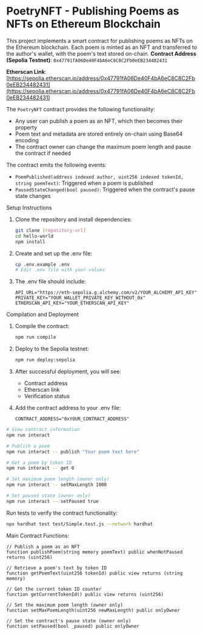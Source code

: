 # PoetryNFT - Publishing Poems as NFTs on Ethereum Blockchain

This project implements a smart contract for publishing poems as NFTs on the Ethereum blockchain. Each poem is minted as an NFT and transferred to the author's wallet, with the poem's text stored on-chain.
**Contract Address (Sepolia Testnet)**: `0x47791fA06De40F4bA6eC8C8C2Fb0eEB234482431`

**Etherscan Link**: [https://sepolia.etherscan.io/address/0x47791fA06De40F4bA6eC8C8C2Fb0eEB234482431](https://sepolia.etherscan.io/address/0x47791fA06De40F4bA6eC8C8C2Fb0eEB234482431)

The `PoetryNFT` contract provides the following functionality:

- Any user can publish a poem as an NFT, which then becomes their property
- Poem text and metadata are stored entirely on-chain using Base64 encoding
- The contract owner can change the maximum poem length and pause the contract if needed

The contract emits the following events:
- `PoemPublished(address indexed author, uint256 indexed tokenId, string poemText)`: Triggered when a poem is published
- `PausedStateChanged(bool paused)`: Triggered when the contract's pause state changes

Setup Instructions

1. Clone the repository and install dependencies:
   ```bash
   git clone [repository-url]
   cd hello-world
   npm install
   ```

2. Create and set up the .env file:
   ```bash
   cp .env.example .env
   # Edit .env file with your values
   ```

3. The .env file should include:
   ```
   API_URL="https://eth-sepolia.g.alchemy.com/v2/YOUR_ALCHEMY_API_KEY"
   PRIVATE_KEY="YOUR_WALLET_PRIVATE_KEY_WITHOUT_0x"
   ETHERSCAN_API_KEY="YOUR_ETHERSCAN_API_KEY"
   ```

Compilation and Deployment

1. Compile the contract:
   ```bash
   npm run compile
   ```

2. Deploy to the Sepolia testnet:
   ```bash
   npm run deploy:sepolia
   ```

3. After successful deployment, you will see:
   - Contract address
   - Etherscan link
   - Verification status

4. Add the contract address to your .env file:
   ```
   CONTRACT_ADDRESS="0xYOUR_CONTRACT_ADDRESS"
   ```

```bash
# View contract information
npm run interact

# Publish a poem
npm run interact -- publish "Your poem text here"

# Get a poem by token ID
npm run interact -- get 0

# Set maximum poem length (owner only)
npm run interact -- setMaxLength 1000

# Set paused state (owner only)
npm run interact -- setPaused true
```

Run tests to verify the contract functionality:

```bash
npx hardhat test test/Simple.test.js --network hardhat
```
Main Contract Functions:

```solidity
// Publish a poem as an NFT
function publishPoem(string memory poemText) public whenNotPaused returns (uint256)

// Retrieve a poem's text by token ID
function getPoemText(uint256 tokenId) public view returns (string memory)

// Get the current token ID counter
function getCurrentTokenId() public view returns (uint256)

// Set the maximum poem length (owner only)
function setMaxPoemLength(uint256 newMaxLength) public onlyOwner

// Set the contract's pause state (owner only)
function setPaused(bool _paused) public onlyOwner
```